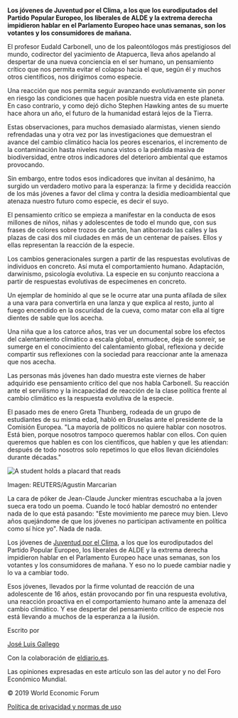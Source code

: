 
**Los jóvenes de Juventud por el Clima, a los que los eurodiputados del
Partido Popular Europeo, los liberales de ALDE y la extrema derecha
impidieron hablar en el Parlamento Europeo hace unas semanas, son los
votantes y los consumidores de mañana.**



El profesor Eudald Carbonell, uno de los paleontólogos más prestigiosos
del mundo, codirector del yacimiento de Atapuerca, lleva años apelando
al despertar de una nueva conciencia en el ser humano, un pensamiento
crítico que nos permita evitar el colapso hacia el que, según él y
muchos otros científicos, nos dirigimos como especie.



Una reacción que nos permita seguir avanzando evolutivamente sin poner
en riesgo las condiciones que hacen posible nuestra vida en este
planeta. En caso contrario, y como dejó dicho Stephen Hawking antes de
su muerte hace ahora un año, el futuro de la humanidad estará lejos de
la Tierra.



Estas observaciones, para muchos demasiado alarmistas, vienen siendo
refrendadas una y otra vez por las investigaciones que demuestran el
avance del cambio climático hacia los peores escenarios, el incremento
de la contaminación hasta niveles nunca vistos o la pérdida masiva de
biodiversidad, entre otros indicadores del deterioro ambiental que
estamos provocando.



Sin embargo, entre todos esos indicadores que invitan al desánimo, ha
surgido un verdadero motivo para la esperanza: la firme y decidida
reacción de los más jóvenes a favor del clima y contra la desidia
medioambiental que atenaza nuestro futuro como especie, es decir el
suyo.



El pensamiento crítico se empieza a manifestar en la conducta de esos
millones de niños, niñas y adolescentes de todo el mundo que, con sus
frases de colores sobre trozos de cartón, han atiborrado las calles y
las plazas de casi dos mil ciudades en más de un centenar de países.
Ellos y ellas representan la reacción de la especie.



Los cambios generacionales surgen a partir de las respuestas evolutivas
de individuos en concreto. Así muta el comportamiento humano.
Adaptación, darwinismo, psicología evolutiva. La especie en su conjunto
reacciona a partir de respuestas evolutivas de especímenes en concreto.



Un ejemplar de homínido al que se le ocurre atar una punta afilada de
sílex a una vara para convertirla en una lanza y que explica al resto,
junto al fuego encendido en la oscuridad de la cueva, como matar con
ella al tigre dientes de sable que los acecha.



Una niña que a los catorce años, tras ver un documental sobre los
efectos del calentamiento climático a escala global, enmudece, deja de
sonreír, se sumerge en el conocimiento del calentamiento global,
reflexiona y decide compartir sus reflexiones con la sociedad para
reaccionar ante la amenaza que nos acecha.



Las personas más jóvenes han dado muestra este viernes de haber
adquirido ese pensamiento crítico del que nos habla Carbonell. Su
reacción ante el servilismo y la incapacidad de reacción de la clase
política frente al cambio climático es la respuesta evolutiva de la
especie.



El pasado mes de enero Greta Thunberg, rodeada de un grupo de
estudiantes de su misma edad, habló en Bruselas ante el presidente de la
Comisión Europea. "La mayoría de políticos no quiere hablar con
nosotros. Está bien, porque nosotros tampoco queremos hablar con ellos.
Con quien queremos que hablen es con los científicos, que hablen y que
les atiendan: después de todo nosotros solo repetimos lo que ellos
llevan diciéndoles durante décadas."


![A student holds a placard that reads
](https://assets.weforum.org/editor/lmBWYWGQDW2Czxyvg3iCNI8j-h70uXTb2zwl06P-akI.jpg)

Imagen: REUTERS/Agustin Marcarian



La cara de póker de Jean-Claude Juncker mientras escuchaba a la joven
sueca era todo un poema. Cuando le tocó hablar demostró no entender nada
de lo que está pasando: "Este movimiento me parece muy bien. Llevo años
quejándome de que los jóvenes no participan activamente en política como
sí hice yo". Nada de nada.



Los jóvenes de [Juventud por el Clima](http://juventudxclima.es/), a los
que los eurodiputados del Partido Popular Europeo, los liberales de ALDE
y la extrema derecha impidieron hablar en el Parlamento Europeo hace
unas semanas, son los votantes y los consumidores de mañana. Y eso no lo
puede cambiar nadie y lo va a cambiar todo.



Esos jóvenes, llevados por la firme voluntad de reacción de una
adolescente de 16 años, están provocando por fin una respuesta
evolutiva, una reacción proactiva en el comportamiento humano ante la
amenaza del cambio climático. Y ese despertar del pensamiento crítico de
especie nos está llevando a muchos de la esperanza a la ilusión.






Escrito por

[José Luis Gallego](/agenda/authors/jose-luis-gallego)


Con la colaboración de
[eldiario.es](https://www.eldiario.es/zonacritica/Jovenes-clima-reaccion-especie_6_878122217.html).

Las opiniones expresadas en este artículo son las del autor y no del
Foro Económico Mundial.

© 2019 World Economic Forum

[Política de privacidad y normas de
uso](/about/privacy-and-terms-of-use)
